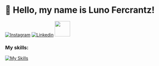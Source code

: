 
# :vulcan_salute: Hello, my name is Luno Fercrantz! 




[![Instagram](https://img.shields.io/badge/jess.coder-E4405F?style=for-the-badge&logo=instagram&logoColor=white)](https://www.instagram.com/jess.coder/)
[![Linkedin](https://img.shields.io/badge/jessica%20medeiros%20pocarli-0077B5?style=for-the-badge&logo=linkedin&logoColor=white)](https://www.linkedin.com/in/jessicamedeirospocarli/) 
<a href="luno.ufmg@gmail.com">
  <img src="https://media.tenor.com/kXp0f-dmTXAAAAAi/%E6%94%B6%E5%88%B0-%E5%B7%A5%E4%BD%9C.gif" width="50px" />
</a>
  
### My skills:
[![My Skills](https://skillicons.dev/icons?i=python,sql)](https://skillicons.dev)
